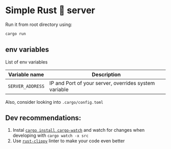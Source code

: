 # Simple Rust 🦀 server

Run it from root directory using:
```bash
cargo run
```

## env variables 

List of env variables

| Variable name    | Description                                           |
| ---------------- | ----------------------------------------------------- |
| `SERVER_ADDRESS` | IP and Port of your server, overrides system variable |

Also, consider looking into `.cargo/config.toml`


## Dev recommendations:

1) Instal [`cargo install cargo-watch`](https://crates.io/crates/cargo-watch) and watch for changes when developing with `cargo watch -x src`
2) Use [`rust-clippy`](https://github.com/rust-lang/rust-clippy) linter to make your code even better
